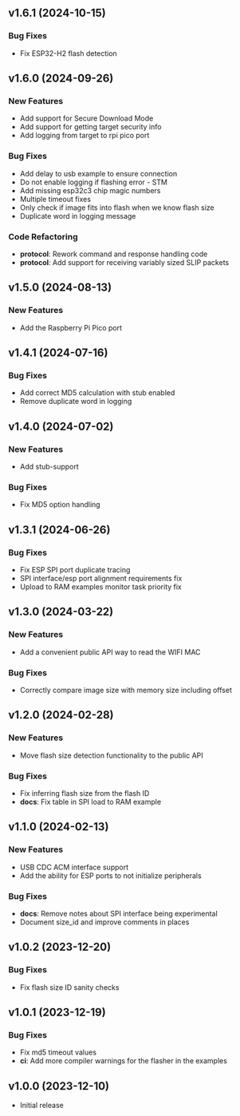 ## v1.6.1 (2024-10-15)

### Bug Fixes

- Fix ESP32-H2 flash detection

## v1.6.0 (2024-09-26)

### New Features

- Add support for Secure Download Mode
- Add support for getting target security info
- Add logging from target to rpi pico port

### Bug Fixes

- Add delay to usb example to ensure connection
- Do not enable logging if flashing error - STM
- Add missing esp32c3 chip magic numbers
- Multiple timeout fixes
- Only check if image fits into flash when we know flash size
- Duplicate word in logging message

### Code Refactoring

- **protocol**: Rework command and response handling code
- **protocol**: Add support for receiving variably sized SLIP packets

## v1.5.0 (2024-08-13)

### New Features

- Add the Raspberry Pi Pico port

## v1.4.1 (2024-07-16)

### Bug Fixes

- Add correct MD5 calculation with stub enabled
- Remove duplicate word in logging

## v1.4.0 (2024-07-02)

### New Features

- Add stub-support

### Bug Fixes

- Fix MD5 option handling

## v1.3.1 (2024-06-26)

### Bug Fixes

- Fix ESP SPI port duplicate tracing
- SPI interface/esp port alignment requirements fix
- Upload to RAM examples monitor task priority fix

## v1.3.0 (2024-03-22)

### New Features

- Add a convenient public API way to read the WIFI MAC

### Bug Fixes

- Correctly compare image size with memory size including offset

## v1.2.0 (2024-02-28)

### New Features

- Move flash size detection functionality to the public API

### Bug Fixes

- Fix inferring flash size from the flash ID
- **docs**: Fix table in SPI load to RAM example

## v1.1.0 (2024-02-13)

### New Features

- USB CDC ACM interface support
- Add the ability for ESP ports to not initialize peripherals

### Bug Fixes

- **docs**: Remove notes about SPI interface being experimental
- Document size_id and improve comments in places

## v1.0.2 (2023-12-20)

### Bug Fixes

- Fix flash size ID sanity checks

## v1.0.1 (2023-12-19)

### Bug Fixes

- Fix md5 timeout values
- **ci**: Add more compiler warnings for the flasher in the examples

## v1.0.0 (2023-12-10)

- Initial release
